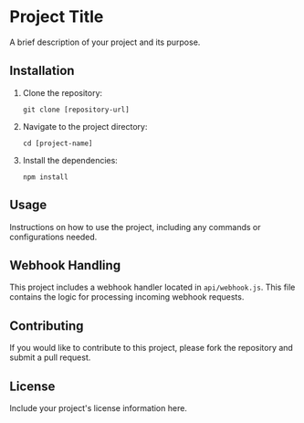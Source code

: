 # Project Title

A brief description of your project and its purpose.

## Installation

1. Clone the repository:
   ```
   git clone [repository-url]
   ```
2. Navigate to the project directory:
   ```
   cd [project-name]
   ```
3. Install the dependencies:
   ```
   npm install
   ```

## Usage

Instructions on how to use the project, including any commands or configurations needed.

## Webhook Handling

This project includes a webhook handler located in `api/webhook.js`. This file contains the logic for processing incoming webhook requests.

## Contributing

If you would like to contribute to this project, please fork the repository and submit a pull request.

## License

Include your project's license information here.